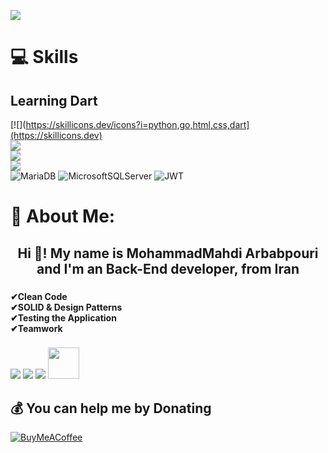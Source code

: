 ![](https://raw.githubusercontent.com/pyAref/Arbabpouri/main/wallpaper.gif)
 
 
# 💻 Skills 
## Learning Dart
[![](https://skillicons.dev/icons?i=python,go,html,css,dart](https://skillicons.dev)<br />
[![](https://skillicons.dev/icons?i=django,flask,fastapi,selenium,regex)](https://skillicons.dev)<br />
[![](https://skillicons.dev/icons?i=git,github,linux,postman)](https://skillicons.dev)<br />
[![](https://skillicons.dev/icons?i=mongodb,mysql,sqlite,postgresql)](https://skillicons.dev)<br />
![MariaDB](https://img.shields.io/badge/MariaDB-003545?style=for-the-badge&logo=mariadb&logoColor=white) ![MicrosoftSQLServer](https://img.shields.io/badge/Microsoft%20SQL%20Sever-CC2927?style=for-the-badge&logo=microsoft%20sql%20server&logoColor=white)
![JWT](https://img.shields.io/badge/JWT-black?style=for-the-badge&logo=JSON%20web%20tokens)
<br />
 

# 💫 About Me:
<h2 align="center">Hi 👋! My name is MohammadMahdi Arbabpouri and I'm an Back-End developer, from Iran</h2>

###

<h4 align="left">✔Clean Code<br>✔SOLID & Design Patterns<br>✔Testing the Application<br>✔Teamwork</h4>

###

[![](https://skillicons.dev/icons?i=stackoverflow)](https://stackoverflow.com/users/19901285/mohammadmahdi-arbabpouri)
[![](https://skillicons.dev/icons?i=instagram)](https://instagram.com/Mohammad_Arbabpouri)
[![](https://skillicons.dev/icons?i=discord)](https://discord.com/invite/SardarCyberym#1740)
[<img width="50" height="50" src="https://github.com/gauravghongde/social-icons/blob/master/PNG/Color/Telegram.png">](https://t.me/Jarrare)

  ## 💰 You can help me by Donating
  [![BuyMeACoffee](https://img.shields.io/badge/Buy%20Me%20a%20Coffee-ffdd00?style=for-the-badge&logo=buy-me-a-coffee&logoColor=black)](https://www.buymeacoffee.com/sardarcybery) <br />
